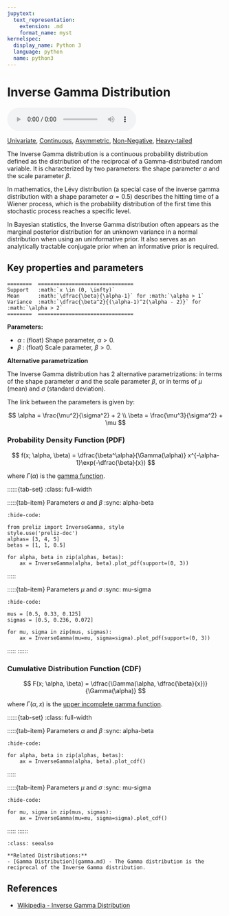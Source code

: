 ```yaml
---
jupytext:
  text_representation:
    extension: .md
    format_name: myst
kernelspec:
  display_name: Python 3
  language: python
  name: python3
---
```

# Inverse Gamma Distribution

<audio controls> <source src="../../_static/inversegamma.mp3" type="audio/mpeg"> This browser cannot play the pronunciation audio file for this distribution. </audio>

[Univariate](../../gallery_tags.rst#univariate), [Continuous](../../gallery_tags.rst#continuous), [Asymmetric](../../gallery_tags.rst#asymmetric), [Non-Negative](../../gallery_tags.rst#non-negative), [Heavy-tailed](../../gallery_tags.rst#heavy-tailed)

The Inverse Gamma distribution is a continuous probability distribution defined as the distribution of the reciprocal of a Gamma-distributed random variable. It is characterized by two parameters: the shape parameter $\alpha$ and the scale parameter $\beta$.

In mathematics, the Lévy distribution (a special case of the inverse gamma distribution with a shape parameter $\alpha=0.5$) describes the hitting time of a Wiener process, which is the probability distribution of the first time this stochastic process reaches a specific level.

In Bayesian statistics, the Inverse Gamma distribution often appears as the marginal posterior distribution for an unknown variance in a normal distribution when using an uninformative prior. It also serves as an analytically tractable conjugate prior when an informative prior is required.

## Key properties and parameters

```{eval-rst}
========  ===============================
Support   :math:`x \in (0, \infty)`
Mean      :math:`\dfrac{\beta}{\alpha-1}` for :math:`\alpha > 1`
Variance  :math:`\dfrac{\beta^2}{(\alpha-1)^2(\alpha - 2)}` for :math:`\alpha > 2`
========  ===============================
```

**Parameters:**

- $\alpha$ : (float) Shape parameter, $\alpha > 0$.
- $\beta$ : (float) Scale parameter, $\beta > 0$.

**Alternative parametrization**

The Inverse Gamma distribution has 2 alternative parametrizations: in terms of the shape parameter $\alpha$ and the scale parameter $\beta$, or in terms of $\mu$ (mean) and $\sigma$ (standard deviation). 

The link between the parameters is given by:

$$
\alpha = \frac{\mu^2}{\sigma^2} + 2 \\
\beta = \frac{\mu^3}{\sigma^2} + \mu
$$

### Probability Density Function (PDF)

$$
f(x; \alpha, \beta) = \dfrac{\beta^\alpha}{\Gamma(\alpha)} x^{-\alpha-1}\exp(-\dfrac{\beta}{x})
$$

where $\Gamma(\alpha)$ is the [gamma function](https://en.wikipedia.org/wiki/Gamma_function).

::::::{tab-set}
:class: full-width

:::::{tab-item} Parameters $\alpha$ and $\beta$
:sync: alpha-beta
```{jupyter-execute}
:hide-code:

from preliz import InverseGamma, style
style.use('preliz-doc')
alphas= [3, 4, 5]
betas = [1, 1, 0.5]

for alpha, beta in zip(alphas, betas):
    ax = InverseGamma(alpha, beta).plot_pdf(support=(0, 3))
```
:::::

:::::{tab-item} Parameters $\mu$ and $\sigma$
:sync: mu-sigma

```{jupyter-execute}
:hide-code:

mus = [0.5, 0.33, 0.125]
sigmas = [0.5, 0.236, 0.072]

for mu, sigma in zip(mus, sigmas):
    ax = InverseGamma(mu=mu, sigma=sigma).plot_pdf(support=(0, 3))
```
:::::
::::::

### Cumulative Distribution Function (CDF)

$$
F(x; \alpha, \beta) = \dfrac{\Gamma(\alpha, \dfrac{\beta}{x})}{\Gamma(\alpha)}
$$

where $\Gamma(\alpha, x)$ is the [upper incomplete gamma function](https://en.wikipedia.org/wiki/Incomplete_gamma_function).

::::::{tab-set}
:class: full-width

:::::{tab-item} Parameters $\alpha$ and $\beta$
:sync: alpha-beta
```{jupyter-execute}
:hide-code:

for alpha, beta in zip(alphas, betas):
    ax = InverseGamma(alpha, beta).plot_cdf()
```
:::::

:::::{tab-item} Parameters $\mu$ and $\sigma$
:sync: mu-sigma

```{jupyter-execute}
:hide-code:

for mu, sigma in zip(mus, sigmas):
    ax = InverseGamma(mu=mu, sigma=sigma).plot_cdf()
```
:::::
::::::

```{seealso}
:class: seealso

**Related Distributions:**
- [Gamma Distribution](gamma.md) - The Gamma distribution is the reciprocal of the Inverse Gamma distribution.
```

## References

- [Wikipedia - Inverse Gamma Distribution](https://en.wikipedia.org/wiki/Inverse-gamma_distribution)